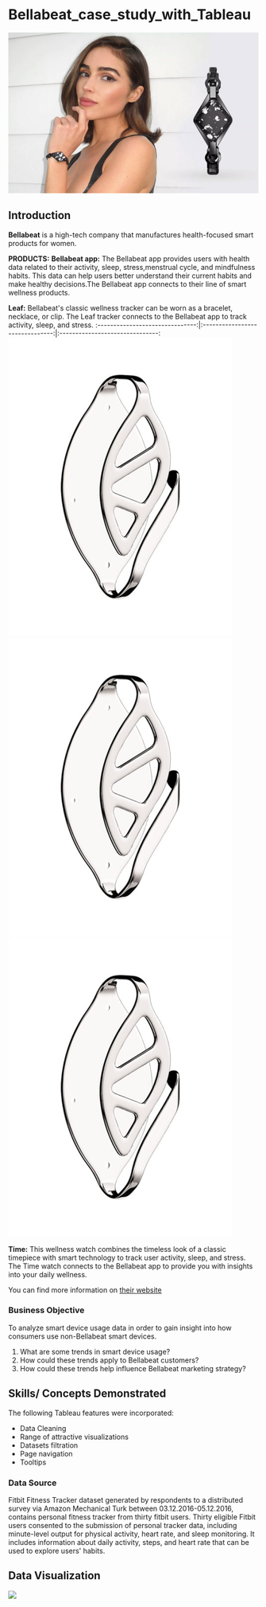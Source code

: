 # Bellabeat_case_study_with_Tableau

![](olivia_culpo.png)

## Introduction
**Bellabeat** is a high-tech company that manufactures health-focused smart products for women.

**PRODUCTS:**
**Bellabeat app:** The Bellabeat app provides users with health data related to their activity, sleep, stress,menstrual cycle, and mindfulness habits. This data can help users better understand their current habits and make healthy decisions.The Bellabeat app connects to their line of smart wellness products.

**Leaf:** Bellabeat's classic wellness tracker can be worn as a bracelet, necklace, or clip. The Leaf tracker connects to the Bellabeat app to track activity, sleep, and stress.
:-------------------------------:|:-------------------------------:|:-------------------------------:
![](leaf.jpg)  ![](leaf.jpg)   ![](leaf.jpg)


**Time:** This wellness watch combines the timeless look of a classic timepiece with smart technology to track user activity, sleep, and stress. The Time watch connects to the Bellabeat app to provide you with insights into your daily wellness.

You can find more information on [their website](https://bellabeat.com/)

### Business Objective

To analyze smart device usage data in order to gain insight into how consumers use non-Bellabeat smart devices.
1. What are some trends in smart device usage?
2. How could these trends apply to Bellabeat customers?
3. How could these trends help influence Bellabeat marketing strategy?

## Skills/ Concepts Demonstrated

The following Tableau features were incorporated:
- Data Cleaning
- Range of attractive visualizations 
- Datasets filtration 
- Page navigation
- Tooltips 

### Data Source

Fitbit Fitness Tracker dataset generated by respondents to a distributed survey via Amazon Mechanical Turk between 03.12.2016-05.12.2016, contains personal fitness tracker from thirty fitbit users. Thirty eligible Fitbit users consented to the submission of personal tracker data, including minute-level output for physical activity, heart rate, and sleep monitoring. It includes information about daily activity, steps, and heart rate that can be used to explore users' habits.


## Data Visualization


![](target_marketing_page-0001.jpg)
